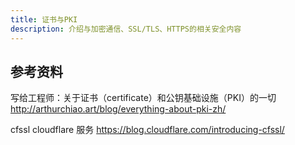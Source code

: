 ```yaml
---
title: 证书与PKI
description: 介绍与加密通信、SSL/TLS、HTTPS的相关安全内容
---
```


## 参考资料
写给工程师：关于证书（certificate）和公钥基础设施（PKI）的一切 http://arthurchiao.art/blog/everything-about-pki-zh/

cfssl cloudflare 服务  https://blog.cloudflare.com/introducing-cfssl/
